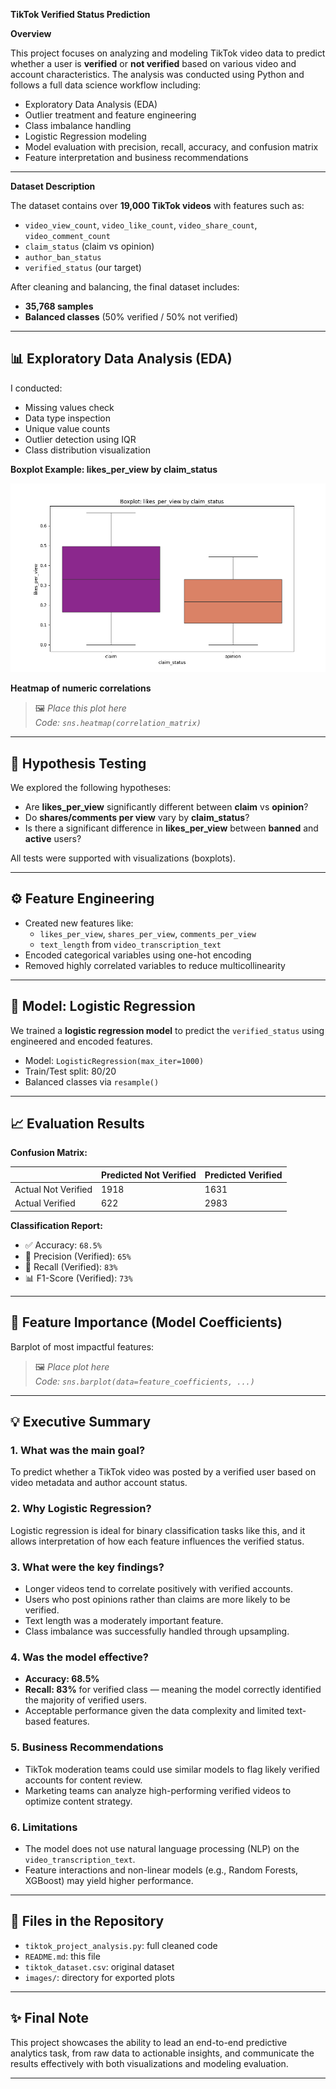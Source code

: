 **TikTok Verified Status Prediction**

**Overview**


This project focuses on analyzing and modeling TikTok video data to predict whether a user is **verified** or **not verified** based on various video and account characteristics. The analysis was conducted using Python and follows a full data science workflow including:

- Exploratory Data Analysis (EDA)
- Outlier treatment and feature engineering
- Class imbalance handling
- Logistic Regression modeling
- Model evaluation with precision, recall, accuracy, and confusion matrix
- Feature interpretation and business recommendations

---

**Dataset Description**

The dataset contains over **19,000 TikTok videos** with features such as:

- `video_view_count`, `video_like_count`, `video_share_count`, `video_comment_count`
- `claim_status` (claim vs opinion)
- `author_ban_status`
- `verified_status` (our target)

After cleaning and balancing, the final dataset includes:

- **35,768 samples**
- **Balanced classes** (50% verified / 50% not verified)

---

## 📊 Exploratory Data Analysis (EDA)

I conducted:

- Missing values check
- Data type inspection
- Unique value counts
- Outlier detection using IQR
- Class distribution visualization

**Boxplot Example: likes_per_view by claim_status**

 
![likes_per_view vs claim_status](images/Boxplot_likes_per_view_by_claim_status.png)


**Heatmap of numeric correlations**

> 🖼️ _Place this plot here_  
> _Code: `sns.heatmap(correlation_matrix)`_

---

## 🧪 Hypothesis Testing

We explored the following hypotheses:

- Are **likes_per_view** significantly different between **claim** vs **opinion**?
- Do **shares/comments per view** vary by **claim_status**?
- Is there a significant difference in **likes_per_view** between **banned** and **active** users?

All tests were supported with visualizations (boxplots).

---

## ⚙️ Feature Engineering

- Created new features like:
  - `likes_per_view`, `shares_per_view`, `comments_per_view`
  - `text_length` from `video_transcription_text`
- Encoded categorical variables using one-hot encoding
- Removed highly correlated variables to reduce multicollinearity

---

## 🤖 Model: Logistic Regression

We trained a **logistic regression model** to predict the `verified_status` using engineered and encoded features.

- Model: `LogisticRegression(max_iter=1000)`
- Train/Test split: 80/20
- Balanced classes via `resample()`

---

## 📈 Evaluation Results

**Confusion Matrix:**

|                | Predicted Not Verified | Predicted Verified |
|----------------|------------------------|--------------------|
| Actual Not Verified | 1918                   | 1631               |
| Actual Verified     | 622                    | 2983               |

**Classification Report:**

- ✅ Accuracy: `68.5%`
- 🔁 Precision (Verified): `65%`
- 🎯 Recall (Verified): `83%`
- 📊 F1-Score (Verified): `73%`

---

## 📌 Feature Importance (Model Coefficients)

Barplot of most impactful features:

> 🖼️ _Place plot here_  
> _Code: `sns.barplot(data=feature_coefficients, ...)`_

---

## 💡 Executive Summary

### 1. What was the main goal?
To predict whether a TikTok video was posted by a verified user based on video metadata and author account status.

### 2. Why Logistic Regression?
Logistic regression is ideal for binary classification tasks like this, and it allows interpretation of how each feature influences the verified status.

### 3. What were the key findings?

- Longer videos tend to correlate positively with verified accounts.
- Users who post opinions rather than claims are more likely to be verified.
- Text length was a moderately important feature.
- Class imbalance was successfully handled through upsampling.

### 4. Was the model effective?

- **Accuracy: 68.5%**
- **Recall: 83%** for verified class — meaning the model correctly identified the majority of verified users.
- Acceptable performance given the data complexity and limited text-based features.

### 5. Business Recommendations

- TikTok moderation teams could use similar models to flag likely verified accounts for content review.
- Marketing teams can analyze high-performing verified videos to optimize content strategy.

### 6. Limitations

- The model does not use natural language processing (NLP) on the `video_transcription_text`.
- Feature interactions and non-linear models (e.g., Random Forests, XGBoost) may yield higher performance.

---

## 📁 Files in the Repository

- `tiktok_project_analysis.py`: full cleaned code
- `README.md`: this file
- `tiktok_dataset.csv`: original dataset
- `images/`: directory for exported plots

---

## ✨ Final Note

This project showcases the ability to lead an end-to-end predictive analytics task, from raw data to actionable insights, and communicate the results effectively with both visualizations and modeling evaluation.

---

